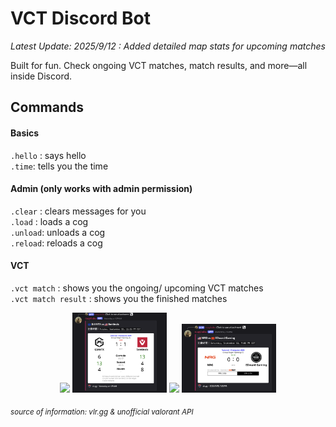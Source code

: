 # VCT Discord Bot

_Latest Update: 2025/9/12 : Added detailed map stats for upcoming matches_    

Built for fun. Check ongoing VCT matches, match results, and more—all inside Discord.  

## Commands
#### Basics  
`.hello` : says hello  
`.time`:  tells you the time  

#### Admin (only works with admin permission)  
`.clear` : clears messages for you  
`.load` : loads a cog  
`.unload`: unloads a cog  
`.reload`: reloads a cog  

#### VCT  
`.vct match` : shows you the ongoing/ upcoming VCT matches  
`.vct match result` :  shows you the finished matches  

<p align="center">
  <img src="https://github.com/user-attachments/assets/a1d1c040-e2d3-4982-b8bc-239545489cf5" width="30%" />
  <img src="https://github.com/seanwuzzz/discordbot/blob/main/demo_pics/on_going%20match.webp" width="30%" />
  <img src="https://github.com/user-attachments/assets/17084d8c-601b-44b4-9bd4-275e0a4c10c6" width="30%" />
  <img src="https://github.com/seanwuzzz/discordbot/blob/main/demo_pics/upcoming%20match.png" width="30%" />
</p>

<sub><i>*source of information: vlr.gg & unofficial valorant API*</i></sub>

